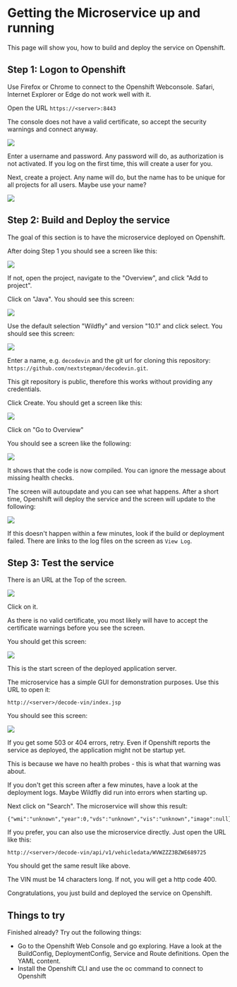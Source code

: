 # Getting the Microservice up and running

This page will show you, how to build and deploy the service on Openshift. 

## Step 1: Logon to Openshift

Use Firefox or Chrome to connect to the Openshift Webconsole. Safari, Internet Explorer or Edge do not work well with it. 

Open the URL `https://<server>:8443`

The console does not have a valid certificate, so accept the security warnings and connect anyway.

![](Login.png)

Enter a username and password. Any password will do, as authorization is not activated. If you log on the first time, this will create a user for you.

Next, create a project. Any name will do, but the name has to be unique for all projects for all users. Maybe use your name?

![](CreateProject.png)

## Step 2: Build and Deploy the service

The goal of this section is to have the microservice deployed on Openshift. 

After doing Step 1 you should see a screen like this:

![](CreateJavaContent.png)

If not, open the project, navigate to the "Overview", and click "Add to project". 

Click on "Java". You should see this screen:

![](JavaWildfly.png)

Use the default selection "Wildfly" and version "10.1" and click select. You should see this screen:

![](CreateWildflyContent.png)

Enter a name, e.g. `decodevin` and the git url for cloning this repository: `https://github.com/nextstepman/decodevin.git`.

This git repository is public, therefore this works without providing any credentials. 

Click Create. You should get a screen like this:

![](ApplicationCreated.png)

Click on "Go to Overview"

You should see a screen like the following:

![](ApplicationBuilding.png)

It shows that the code is now compiled. You can ignore the message about missing health checks. 

The screen will autoupdate and you can see what happens. After a short time, Openshift will deploy the service and the screen will update to the following:

![](ApplicationDeployed.png)

If this doesn't happen within a few minutes, look if the build or deployment failed. There are links to the log files on the screen as `View Log`. 

## Step 3: Test the service

There is an URL at the Top of the screen. 

![](URL.png)

Click on it. 

As there is no valid certificate, you most likely will have to accept the certificate warnings before you see the screen. 

You should get this screen:

![](Wildfly.png)

This is the start screen of the deployed application server. 

The microservice has a simple GUI for demonstration purposes. Use this URL to open it:

`http://<server>/decode-vin/index.jsp`

You should see this screen:

![](DecodeVin.png)

If you get some 503 or 404 errors, retry. Even if Openshift reports the service as deployed, the application might not be startup yet. 

This is because we have no health probes - this is what that warning was about.

If you don't get this screen after a few minutes, have a look at the deployment logs. Maybe Wildfly did run into errors when starting up.

Next click on "Search". The microservice will show this result:

```
{"wmi":"unknown","year":0,"vds":"unknown","vis":"unknown","image":null}
```

If you prefer, you can also use the microservice directly. Just open the URL like this:

`
http://<server>/decode-vin/api/v1/vehicledata/WVWZZZ3BZWE689725
`

You should get the same result like above.

The VIN must be 14 characters long. If not, you will get a http code 400.

Congratulations, you just build and deployed the service on Openshift.

## Things to try

Finished already? Try out the following things:

* Go to the Openshift Web Console and go exploring. Have a look at the BuildConfig, DeploymentConfig, Service and Route definitions. Open the YAML content.
* Install the Openshift CLI and use the oc command to connect to Openshift